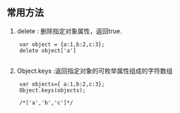 


## 常用方法

1. delete : 删除指定对象属性，返回true.
```
    var object = {a:1,b:2,c:3};
    delete object['a']
    
```

2. Object.keys :返回指定对象的可枚举属性组成的字符数组
```
    var objects={ a:1,b:2,c:3};
    Object.keys(objects);

    /*['a','b','c']*/
